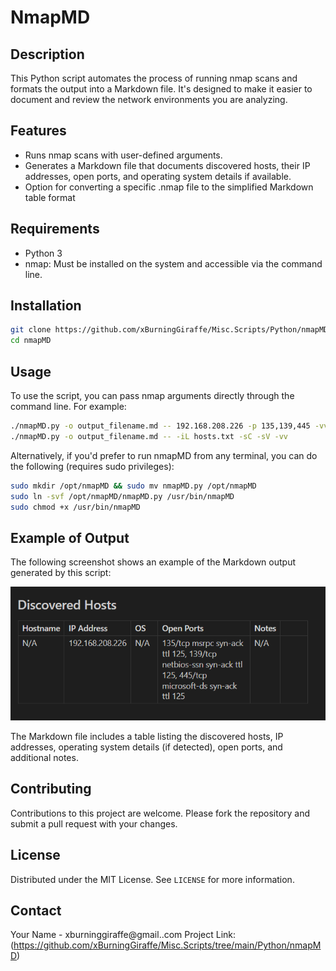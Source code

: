 
# NmapMD

## Description
This Python script automates the process of running nmap scans and formats the output into a Markdown file. It's designed to make it easier to document and review the network environments you are analyzing.

## Features
- Runs nmap scans with user-defined arguments.
- Generates a Markdown file that documents discovered hosts, their IP addresses, open ports, and operating system details if available.
- Option for converting a specific .nmap file to the simplified Markdown table format
## Requirements
- Python 3
- nmap: Must be installed on the system and accessible via the command line.

## Installation
```bash
git clone https://github.com/xBurningGiraffe/Misc.Scripts/Python/nmapMD.git
cd nmapMD
```

## Usage
To use the script, you can pass nmap arguments directly through the command line. For example:
```bash
./nmapMD.py -o output_filename.md -- 192.168.208.226 -p 135,139,445 -vv
./nmapMD.py -o output_filename.md -- -iL hosts.txt -sC -sV -vv
```
Alternatively, if you'd prefer to run nmapMD from any terminal, you can do the following (requires sudo privileges):
```bash
sudo mkdir /opt/nmapMD && sudo mv nmapMD.py /opt/nmapMD
sudo ln -svf /opt/nmapMD/nmapMD.py /usr/bin/nmapMD
sudo chmod +x /usr/bin/nmapMD
```

## Example of Output
The following screenshot shows an example of the Markdown output generated by this script:

![Example Output](./Screenshot.png)

The Markdown file includes a table listing the discovered hosts, IP addresses, operating system details (if detected), open ports, and additional notes.

## Contributing
Contributions to this project are welcome. Please fork the repository and submit a pull request with your changes.

## License
Distributed under the MIT License. See `LICENSE` for more information.

## Contact
Your Name - xburninggiraffe@gmail..com
Project Link: (https://github.com/xBurningGiraffe/Misc.Scripts/tree/main/Python/nmapMD)
